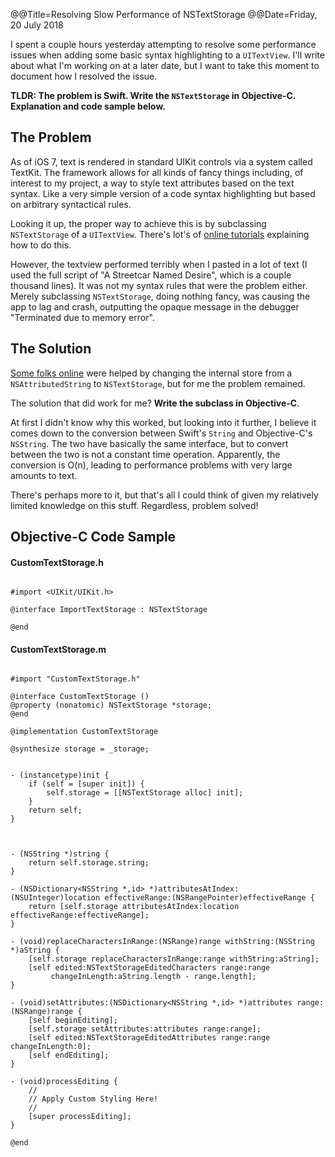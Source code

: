 @@Title=Resolving Slow Performance of NSTextStorage
@@Date=Friday, 20 July 2018

I spent a couple hours yesterday attempting to resolve some performance issues when adding some basic syntax highlighting to a `UITextView`. I'll write about what I'm working on at a later date, but I want to take this moment to document how I resolved the issue.

**TLDR:   The problem is Swift. Write the `NSTextStorage` in Objective-C.  Explanation and code sample below.**

## The Problem
As of iOS 7, text is rendered in standard UIKit controls via a system called TextKit. The framework allows for all kinds of fancy things including, of interest to my project, a way to style text attributes based on the text syntax. Like a very simple version of a code syntax highlighting but based on arbitrary syntactical rules. 

Looking it up, the proper way to achieve this is by subclassing `NSTextStorage` of a `UITextView`.  There's lot's of [online tutorials](https://www.raywenderlich.com/50151/text-kit-tutorial) explaining how to do this. 

However, the textview performed terribly when I pasted in a lot of text (I used the full script of "A Streetcar Named Desire", which is a couple thousand lines).  It was not my syntax rules that were the problem either. Merely subclassing `NSTextStorage`, doing nothing fancy, was causing the app to lag and crash, outputting the opaque message in the debugger "Terminated due to memory error".

## The Solution
[Some folks online](https://stackoverflow.com/questions/37952726/sub-classing-nstextstorage-causes-significant-memory-issues) were helped by changing the internal store from a `NSAttributedString` to `NSTextStorage`, but for me the problem remained. 

The solution that did work for me? **Write the subclass in Objective-C**.  

At first I didn't know why this worked, but looking into it further, I believe it comes down to the conversion between Swift's `String` and Objective-C's `NSString`. The two have basically the same interface, but to convert between the two is not a constant time operation. Apparently, the conversion is O(n), leading to performance problems with very large amounts to text.  

There's perhaps more to it, but that's all I could think of given my relatively limited knowledge on this stuff. Regardless, problem solved!


## Objective-C Code Sample

#### CustomTextStorage.h

```objc

#import <UIKit/UIKit.h>

@interface ImportTextStorage : NSTextStorage

@end

```

#### CustomTextStorage.m

```objc

#import "CustomTextStorage.h"

@interface CustomTextStorage ()
@property (nonatomic) NSTextStorage *storage;
@end

@implementation CustomTextStorage

@synthesize storage = _storage;


- (instancetype)init {
    if (self = [super init]) {
        self.storage = [[NSTextStorage alloc] init];
    }
    return self;
}



- (NSString *)string {
    return self.storage.string;
}

- (NSDictionary<NSString *,id> *)attributesAtIndex:(NSUInteger)location effectiveRange:(NSRangePointer)effectiveRange {
    return [self.storage attributesAtIndex:location effectiveRange:effectiveRange];
}

- (void)replaceCharactersInRange:(NSRange)range withString:(NSString *)aString {
    [self.storage replaceCharactersInRange:range withString:aString];
    [self edited:NSTextStorageEditedCharacters range:range
         changeInLength:aString.length - range.length];
}

- (void)setAttributes:(NSDictionary<NSString *,id> *)attributes range:(NSRange)range {
    [self beginEditing];
    [self.storage setAttributes:attributes range:range];
    [self edited:NSTextStorageEditedAttributes range:range changeInLength:0];
    [self endEditing];
}

- (void)processEditing {
    //
    // Apply Custom Styling Here!
    //
    [super processEditing];
}

@end

```


